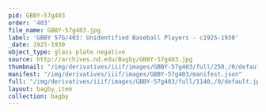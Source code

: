 ```yaml
---
pid: GBBY-57g403
order: '403'
file_name: GBBY-57g403.jpg
label: 'GBBY 57G/403: Unidentified Baseball Players - c1925-1930'
_date: 1925-1930
object_type: glass plate negative
source: http://archives.nd.edu/Bagby/GBBY-57g403.jpg
thumbnail: "/img/derivatives/iiif/images/GBBY-57g403/full/250,/0/default.jpg"
manifest: "/img/derivatives/iiif/images/GBBY-57g403/manifest.json"
full: "/img/derivatives/iiif/images/GBBY-57g403/full/1140,/0/default.jpg"
layout: bagby_item
collection: bagby
---
```


